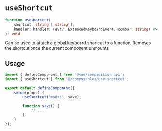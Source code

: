 # `useShortcut`

```ts
function useShortcut(
	shortcut: string | string[],
	handler: handler: (evt?: ExtendedKeyboardEvent, combo?: string) => void
): void
```

Can be used to attach a global keyboard shortcut to a function. Removes the shortcut once the current
component unmounts

## Usage
```js
import { defineComponent } from '@vue/composition-api';
import { useShortcut } from '@/composables/use-shortcut';

export default defineComponent({
	setup(props) {
		useShortcut('mod+s', save);

		function save() {
			// ...
		}
	}
});
```

